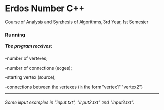 # Erdos Number C++

Course of Analysis and Synthesis of Algorithms, 3rd Year, 1st Semester

### Running 

##### The program receives:

-number of vertexes;

-number of connections (edges);

-starting vertex (source);

-connections between the vertexes (in the form "vertex1" "vertex2");

***
###### Some input examples in "input.txt", "input2.txt" and "input3.txt".
